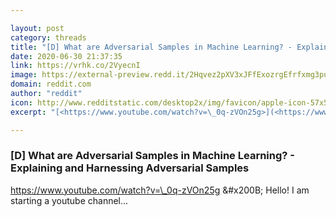 ```yaml
---

layout: post
category: threads
title: "[D] What are Adversarial Samples in Machine Learning? - Explaining and Harnessing Adversarial Samples"
date: 2020-06-30 21:37:35
link: https://vrhk.co/2VyecnI
image: https://external-preview.redd.it/2Hqvez2pXV3xJFfExozrgEfrfxmg3puWbDl-YMitqik.jpg?width=480&height=251.308900524&auto=webp&crop=480:251.308900524,smart&s=596ab0d226e0479f39c6c5b3177057780f178e3b
domain: reddit.com
author: "reddit"
icon: http://www.redditstatic.com/desktop2x/img/favicon/apple-icon-57x57.png
excerpt: "[<https://www.youtube.com/watch?v=\_0q-zVOn25g>](<https://www.youtube.com/watch?v=_0q-zVOn25g>) &amp;#x200B; Hello! I am starting a youtube channel..."

---
```


### [D] What are Adversarial Samples in Machine Learning? - Explaining and Harnessing Adversarial Samples

[<https://www.youtube.com/watch?v=\_0q-zVOn25g>](<https://www.youtube.com/watch?v=_0q-zVOn25g>) &amp;#x200B; Hello! I am starting a youtube channel...